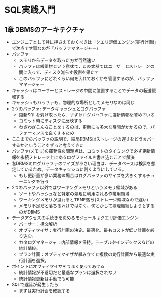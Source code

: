 # SQL実践入門

## 1章 DBMSのアーキテクチャ

- エンジニアとして特に押さえておくべきは「クエリ評価エンジン(実行計画)」で次点で大事なのが「バッファマネージャー」
- バッファ
  - メモリからデータを取った方が当然速い
  - バッファは緩衝材という意味で、この文脈ではユーザーとストレージの間に入って、ディスク減らす役割を果たす
  - このバッファにどれくらい何を入れておくかを管理するのが、バッファマネージャー
- キャッシュはユーザーとストレージの中間に位置することでデータの転送緩和する
- キャッシュもバッファも、物理的な場所としてメモリなのは同じ
- 2つのバッファ: データキャッシュとログバッファ
  - 更新SQLを受け取ったら、まずはログバッファに更新情報を溜めている
  - コミット時にディスクに反映する
  - わざわざこんなことをするのは、更新にも多大な時間がかかるので、パフォーマンスを良くするため
- ここまでのバッファの説明で、結局DBMSはストレージの遅さをどうカバーするかということをずっと考えてきた
- バッファ(メモリ)の揮発性の問題点は、コミットのタイミングで必ず更新情報を永続ストレージ上にあるログファイルを書き込むことで解決
- 各DBMSのログバッファのサイズが小さい理由は、データベースは検索を想定しているため。データキャッシュに割くようにしている。
  - もし更新量が多い業務の場合はログバッファのサイズを大きくするチューニングを行う
- 2つのバッファ以外ではワーキングメモリというメモリ領域がある
  - ソートやハッシュなど特定の処理に利用される作業用領域
  - ワーキングメモリが溢れるとTEMP落ち(ストレージ領域なので遅い)
  - メモリ不足だと落ちるわけではなく、何とかして処理継続しようとするのがDBMS
- データアクセスの手続きを決めるモジュールはクエリ評価エンジン
  - パーサー：構文解析
  - オプティマイザ：実行計画の決定。最適化。最もコストが低い計画を絞り込む。
  - カタログマネージャ：内部情報を保持。テーブルやインデックスなどの統計情報。
  - プラン計画：オプティマイザが組み立てた複数の実行計画から最適な実行計画を選択。
- ポイントはオプティマイザをうまく使ってあげる
  - 統計情報が不適切だと最適なプランは選択されない
  - 統計情報更新は手動でも可能
- SQLで遅延が発生したら
  - まずは実行計画を確認する
